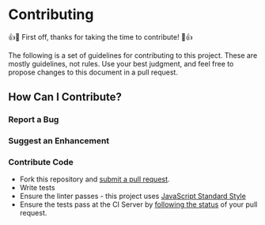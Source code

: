 # Contributing

:+1::tada: First off, thanks for taking the time to contribute! :tada::+1:

The following is a set of guidelines for contributing to this project. These are mostly guidelines, not rules. Use your best judgment, and feel free to propose changes to this document in a pull request.

## How Can I Contribute?

### Report a Bug

### Suggest an Enhancement

### Contribute Code
* Fork this repository and [submit a pull request](https://help.github.com/articles/creating-a-pull-request/).
* Write tests
* Ensure the linter passes - this project uses [JavaScript Standard Style](https://standardjs.com)
* Ensure the tests pass at the CI Server by [following the status](https://help.github.com/articles/about-statuses/) of your pull request.
